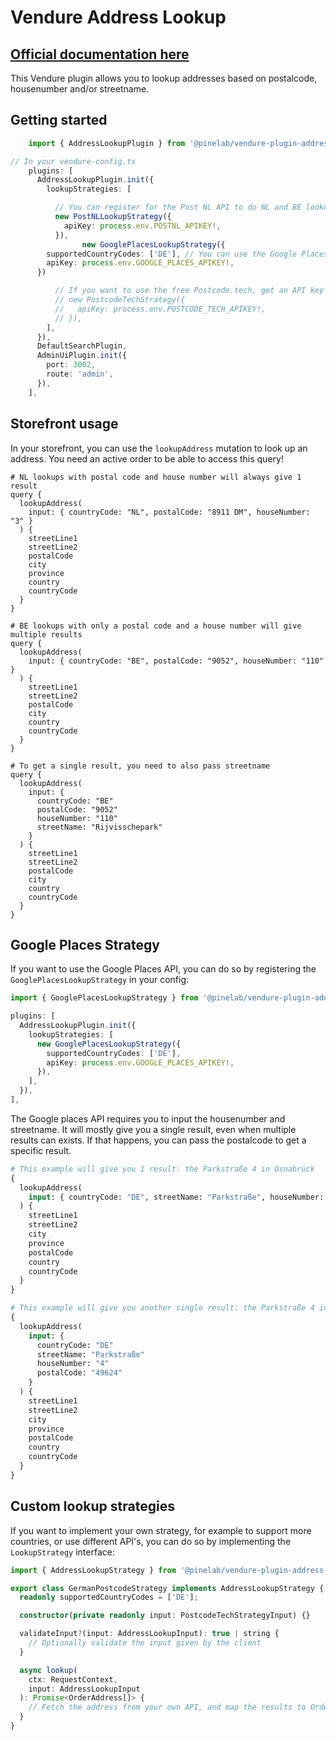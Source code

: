 # Vendure Address Lookup

## [Official documentation here](https://pinelab-plugins.com/plugin/vendure-plugin-address-lookup)

This Vendure plugin allows you to lookup addresses based on postalcode, housenumber and/or streetname.

## Getting started

```ts
    import { AddressLookupPlugin } from '@pinelab/vendure-plugin-address-lookup';

// In your vendure-config.ts
    plugins: [
      AddressLookupPlugin.init({
        lookupStrategies: [

          // You can register for the Post NL API to do NL and BE lookups
          new PostNLLookupStrategy({
            apiKey: process.env.POSTNL_APIKEY!,
          }),
                new GooglePlacesLookupStrategy({
        supportedCountryCodes: ['DE'], // You can use the Google Places API for any country, but you need to register for an API key at https://developers.google.com/maps/documentation/places/web-service/get-api-key
        apiKey: process.env.GOOGLE_PLACES_APIKEY!,
      })

          // If you want to use the free Postcode.tech, get an API key at https://postcode.tech/ and uncomment the lines below
          // new PostcodeTechStrategy({
          //   apiKey: process.env.POSTCODE_TECH_APIKEY!,
          // }),
        ],
      }),
      DefaultSearchPlugin,
      AdminUiPlugin.init({
        port: 3002,
        route: 'admin',
      }),
    ],
```

## Storefront usage

In your storefront, you can use the `lookupAddress` mutation to look up an address.
You need an active order to be able to access this query!

```gql
# NL lookups with postal code and house number will always give 1 result
query {
  lookupAddress(
    input: { countryCode: "NL", postalCode: "8911 DM", houseNumber: "3" }
  ) {
    streetLine1
    streetLine2
    postalCode
    city
    province
    country
    countryCode
  }
}

# BE lookups with only a postal code and a house number will give multiple results
query {
  lookupAddress(
    input: { countryCode: "BE", postalCode: "9052", houseNumber: "110" }
  ) {
    streetLine1
    streetLine2
    postalCode
    city
    country
    countryCode
  }
}

# To get a single result, you need to also pass streetname
query {
  lookupAddress(
    input: {
      countryCode: "BE"
      postalCode: "9052"
      houseNumber: "110"
      streetName: "Rijvisschepark"
    }
  ) {
    streetLine1
    streetLine2
    postalCode
    city
    country
    countryCode
  }
}
```

## Google Places Strategy

If you want to use the Google Places API, you can do so by registering the `GooglePlacesLookupStrategy` in your config:

```ts
import { GooglePlacesLookupStrategy } from '@pinelab/vendure-plugin-address-lookup';

plugins: [
  AddressLookupPlugin.init({
    lookupStrategies: [
      new GooglePlacesLookupStrategy({
        supportedCountryCodes: ['DE'],
        apiKey: process.env.GOOGLE_PLACES_APIKEY!,
      }),
    ],
  }),
],

```

The Google places API requires you to input the housenumber and streetname. It will mostly give you a single result, even when multiple results can exists.
If that happens, you can pass the postalcode to get a specific result.

```graphql
# This example will give you 1 result: the Parkstraße 4 in Osnabrück
{
  lookupAddress(
    input: { countryCode: "DE", streetName: "Parkstraße", houseNumber: "4" }
  ) {
    streetLine1
    streetLine2
    city
    province
    postalCode
    country
    countryCode
  }
}
```

```graphql
# This example will give you another single result: the Parkstraße 4 in Löningen
{
  lookupAddress(
    input: {
      countryCode: "DE"
      streetName: "Parkstraße"
      houseNumber: "4"
      postalCode: "49624"
    }
  ) {
    streetLine1
    streetLine2
    city
    province
    postalCode
    country
    countryCode
  }
}
```

## Custom lookup strategies

If you want to implement your own strategy, for example to support more countries, or use different API's, you can do so by implementing the `LookupStrategy` interface:

```ts
import { AddressLookupStrategy } from '@pinelab/vendure-plugin-address-lookup';

export class GermanPostcodeStrategy implements AddressLookupStrategy {
  readonly supportedCountryCodes = ['DE'];

  constructor(private readonly input: PostcodeTechStrategyInput) {}

  validateInput?(input: AddressLookupInput): true | string {
    // Optionally validate the input given by the client
  }

  async lookup(
    ctx: RequestContext,
    input: AddressLookupInput
  ): Promise<OrderAddress[]> {
    // Fetch the address from your own API, and map the results to OrderAddress
  }
}
```
